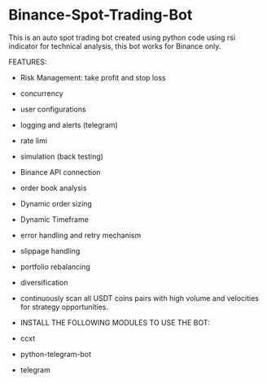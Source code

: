 # Binance-Spot-Trading-Bot
This is an auto spot trading bot created using python code using rsi indicator for technical analysis, this bot works for Binance only. 

FEATURES: 

- Risk Management: take profit and stop loss
- concurrency
- user configurations
- logging and alerts (telegram)
- rate limi
- simulation (back testing)
- Binance API connection
- order book analysis 
- Dynamic order sizing
- Dynamic Timeframe
- error handling and retry mechanism
-  slippage handling
-  portfolio rebalancing
-  diversification
- continuously scan all USDT coins pairs with high  volume and velocities for strategy opportunities.

- INSTALL THE FOLLOWING MODULES TO USE THE BOT:
- ccxt
- python-telegram-bot
- telegram

